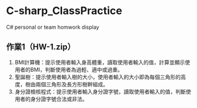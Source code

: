 # C-sharp_ClassPractice
C# personal or team homwork display

## 作業1（HW-1.zip）
1. BMI計算機：提示使用者輸入身高體重，讀取使用者輸入的值，計算並顯示使用者的BMI，判斷使用者為過輕、適中或過重。
2. 聖誕樹：提示使用者輸入樹的大小，使用者輸入的大小即為每個三角形的高度，樹由兩個三角形及長方形樹幹組成。
3. 身分證檢核程式：提示使用者輸入身分證字號，讀取使用者輸入的值，判斷使用者的身分證字號合法或非法。
